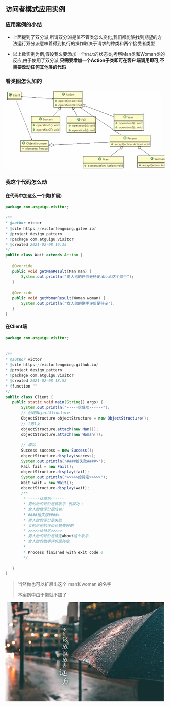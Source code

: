 
## 访问者模式应用实例
 
 ### 应用案例的小结
 
 - 上面提到了双分派,所谓双分派是值不管类怎么变化,我们都能够找到期望的方法运行双分派意味着得到执行的操作取决于请求的种类和两个接受者类型
 
 - 以上数实例为例,假设我么要添加一个`Wait`的状态类,考察Man类和Woman类的反应,由于使用了双分派,**只需要增加一个Action子类即可在客户端调用即可,不需要改动任何其他类的代码**
 
 
 
### 看类图怎么加的
 
 ![](./img/QQ截图20210208193459.png)
 
 
 ### 我这个代码怎么动
 #### 在代码中加这么一个类(扩展)
 ```java
package com.atguigu.visitor;

/**
 * @author victor
 * @site https://victorfengming.gitee.io/
 * @project design_pattern
 * @package com.atguigu.visitor
 * @created 2021-02-08 19:35
 */
public class Wait extends Action {

    @Override
    public void getManResult(Man man) {
        System.out.println("男人给的评价是待定about这个歌手");
    }

    @Override
    public void getWomanResult(Woman woman) {
        System.out.println("女人给的歌手评价是待定");
    }
}

```

#### 在Client端


 ```java
package com.atguigu.visitor;


/**
 * @author victor
 * @site https://victorfengming.github.io/
 * @project design_pattern
 * @package com.atguigu.visitor
 * @created 2021-02-08 18:52
 * @function ""
 */
public class Client {
    public static void main(String[] args) {
        System.out.println("-----给成功------");
        // 创建ObjectStructure
        ObjectStructure objectStructure = new ObjectStructure();
        // 1男1女
        objectStructure.attach(new Man());
        objectStructure.attach(new Woman());

        // 成功
        Success success = new Success();
        objectStructure.display(success);
        System.out.println("####给失败####>");
        Fail fail = new Fail();
        objectStructure.display(fail);
        System.out.println(">>>>>给待定>>>>>");
        Wait wait = new Wait();
        objectStructure.display(wait);
        /**
         * -----给成功------
         * 男的给的评价是该歌手 很成功 !
         * 女人给他评价很成功!
         * ####给失败####>
         * 男人给的评价是失败
         * 女的给他的评价也是失败的
         * >>>>>给待定>>>>>
         * 男人给的评价是待定about这个歌手
         * 女人给的歌手评价是待定
         *
         * Process finished with exit code 0
         */

    }
}

```
 
 
 
 
 
 >当然你也可以扩展出这个 man和woman 的名字
>
>本案例中由于懒就不加了
>
>
 
 
 
 
 
 
 
 
 
 
 
 
 
 
 
 
 
 
 
 
 

 
 
 
 
 
 
 
 
 
 
 
 
 
 
 
 
 
 
 
 
 
 
 
 
 
 
 
 
 
 
 
 
  ![](./img/mm/meizi40.jpg)